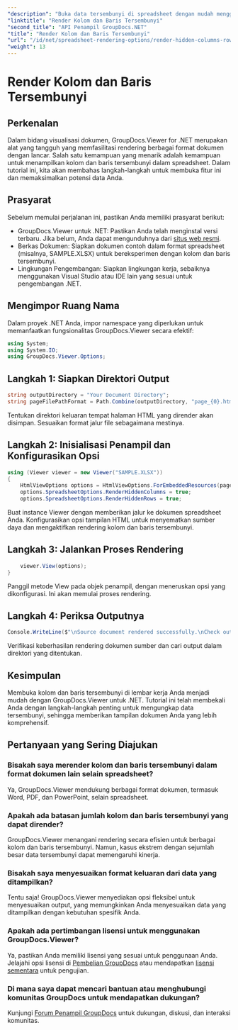```yaml
---
"description": "Buka data tersembunyi di spreadsheet dengan mudah menggunakan GroupDocs.Viewer untuk .NET. Ikuti panduan langkah demi langkah kami untuk mengungkap kolom dan baris tersembunyi."
"linktitle": "Render Kolom dan Baris Tersembunyi"
"second_title": "API Penampil GroupDocs.NET"
"title": "Render Kolom dan Baris Tersembunyi"
"url": "/id/net/spreadsheet-rendering-options/render-hidden-columns-rows/"
"weight": 13
---
```


# Render Kolom dan Baris Tersembunyi

## Perkenalan
Dalam bidang visualisasi dokumen, GroupDocs.Viewer for .NET merupakan alat yang tangguh yang memfasilitasi rendering berbagai format dokumen dengan lancar. Salah satu kemampuan yang menarik adalah kemampuan untuk menampilkan kolom dan baris tersembunyi dalam spreadsheet. Dalam tutorial ini, kita akan membahas langkah-langkah untuk membuka fitur ini dan memaksimalkan potensi data Anda.
## Prasyarat
Sebelum memulai perjalanan ini, pastikan Anda memiliki prasyarat berikut:
- GroupDocs.Viewer untuk .NET: Pastikan Anda telah menginstal versi terbaru. Jika belum, Anda dapat mengunduhnya dari [situs web resmi](https://releases.groupdocs.com/viewer/net/).
- Berkas Dokumen: Siapkan dokumen contoh dalam format spreadsheet (misalnya, SAMPLE.XLSX) untuk bereksperimen dengan kolom dan baris tersembunyi.
- Lingkungan Pengembangan: Siapkan lingkungan kerja, sebaiknya menggunakan Visual Studio atau IDE lain yang sesuai untuk pengembangan .NET.
## Mengimpor Ruang Nama
Dalam proyek .NET Anda, impor namespace yang diperlukan untuk memanfaatkan fungsionalitas GroupDocs.Viewer secara efektif:
```csharp
using System;
using System.IO;
using GroupDocs.Viewer.Options;
```
## Langkah 1: Siapkan Direktori Output
```csharp
string outputDirectory = "Your Document Directory";
string pageFilePathFormat = Path.Combine(outputDirectory, "page_{0}.html");
```
Tentukan direktori keluaran tempat halaman HTML yang dirender akan disimpan. Sesuaikan format jalur file sebagaimana mestinya.
## Langkah 2: Inisialisasi Penampil dan Konfigurasikan Opsi
```csharp
using (Viewer viewer = new Viewer("SAMPLE.XLSX"))
{
    HtmlViewOptions options = HtmlViewOptions.ForEmbeddedResources(pageFilePathFormat);
    options.SpreadsheetOptions.RenderHiddenColumns = true;
    options.SpreadsheetOptions.RenderHiddenRows = true;
```
Buat instance Viewer dengan memberikan jalur ke dokumen spreadsheet Anda. Konfigurasikan opsi tampilan HTML untuk menyematkan sumber daya dan mengaktifkan rendering kolom dan baris tersembunyi.
## Langkah 3: Jalankan Proses Rendering
```csharp
    viewer.View(options);
}
```
Panggil metode View pada objek penampil, dengan meneruskan opsi yang dikonfigurasi. Ini akan memulai proses rendering.
## Langkah 4: Periksa Outputnya
```csharp
Console.WriteLine($"\nSource document rendered successfully.\nCheck output in {outputDirectory}.");
```
Verifikasi keberhasilan rendering dokumen sumber dan cari output dalam direktori yang ditentukan.
## Kesimpulan
Membuka kolom dan baris tersembunyi di lembar kerja Anda menjadi mudah dengan GroupDocs.Viewer untuk .NET. Tutorial ini telah membekali Anda dengan langkah-langkah penting untuk mengungkap data tersembunyi, sehingga memberikan tampilan dokumen Anda yang lebih komprehensif.
## Pertanyaan yang Sering Diajukan
### Bisakah saya merender kolom dan baris tersembunyi dalam format dokumen lain selain spreadsheet?
Ya, GroupDocs.Viewer mendukung berbagai format dokumen, termasuk Word, PDF, dan PowerPoint, selain spreadsheet.
### Apakah ada batasan jumlah kolom dan baris tersembunyi yang dapat dirender?
GroupDocs.Viewer menangani rendering secara efisien untuk berbagai kolom dan baris tersembunyi. Namun, kasus ekstrem dengan sejumlah besar data tersembunyi dapat memengaruhi kinerja.
### Bisakah saya menyesuaikan format keluaran dari data yang ditampilkan?
Tentu saja! GroupDocs.Viewer menyediakan opsi fleksibel untuk menyesuaikan output, yang memungkinkan Anda menyesuaikan data yang ditampilkan dengan kebutuhan spesifik Anda.
### Apakah ada pertimbangan lisensi untuk menggunakan GroupDocs.Viewer?
Ya, pastikan Anda memiliki lisensi yang sesuai untuk penggunaan Anda. Jelajahi opsi lisensi di [Pembelian GroupDocs](https://purchase.groupdocs.com/buy) atau mendapatkan [lisensi sementara](https://purchase.groupdocs.com/temporary-license/) untuk pengujian.
### Di mana saya dapat mencari bantuan atau menghubungi komunitas GroupDocs untuk mendapatkan dukungan?
Kunjungi [Forum Penampil GroupDocs](https://forum.groupdocs.com/c/viewer/9) untuk dukungan, diskusi, dan interaksi komunitas.
